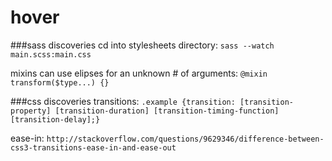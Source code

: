hover
=====
###sass discoveries
cd into stylesheets directory: `sass --watch main.scss:main.css`

mixins can use elipses for an unknown # of arguments: `@mixin transform($type...) {}`

###css discoveries
transitions: `.example {transition: [transition-property] [transition-duration] [transition-timing-function] [transition-delay];}`

ease-in: `http://stackoverflow.com/questions/9629346/difference-between-css3-transitions-ease-in-and-ease-out`
